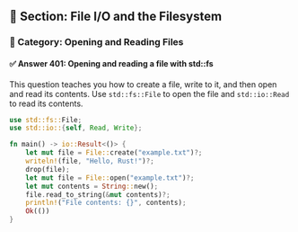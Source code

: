 ## 📘 Section: File I/O and the Filesystem  
### 🔹 Category: Opening and Reading Files  
#### ✅ Answer 401: Opening and reading a file with std::fs

This question teaches you how to create a file, write to it, and then open and read its contents. Use `std::fs::File` to open the file and `std::io::Read` to read its contents.

```rust
use std::fs::File;
use std::io::{self, Read, Write};

fn main() -> io::Result<()> {
    let mut file = File::create("example.txt")?;
    writeln!(file, "Hello, Rust!")?;
    drop(file);
    let mut file = File::open("example.txt")?;
    let mut contents = String::new();
    file.read_to_string(&mut contents)?;
    println!("File contents: {}", contents);
    Ok(())
}
```

